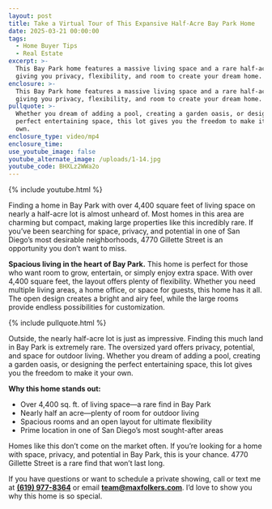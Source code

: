 ```yaml
---
layout: post
title: Take a Virtual Tour of This Expansive Half-Acre Bay Park Home
date: 2025-03-21 00:00:00
tags:
  - Home Buyer Tips
  - Real Estate
excerpt: >-
  This Bay Park home features a massive living space and a rare half-acre lot,
  giving you privacy, flexibility, and room to create your dream home.
enclosure: >-
  This Bay Park home features a massive living space and a rare half-acre lot,
  giving you privacy, flexibility, and room to create your dream home.
pullquote: >-
  Whether you dream of adding a pool, creating a garden oasis, or designing the
  perfect entertaining space, this lot gives you the freedom to make it your
  own.
enclosure_type: video/mp4
enclosure_time:
use_youtube_image: false
youtube_alternate_image: /uploads/1-14.jpg
youtube_code: BHXLz2WWa2o
---
```

{% include youtube.html %}

Finding a home in Bay Park with over 4,400 square feet of living space on nearly a half-acre lot is almost unheard of. Most homes in this area are charming but compact, making large properties like this incredibly rare. If you’ve been searching for space, privacy, and potential in one of San Diego’s most desirable neighborhoods, 4770 Gillette Street is an opportunity you don’t want to miss.

**Spacious living in the heart of Bay Park.** This home is perfect for those who want room to grow, entertain, or simply enjoy extra space. With over 4,400 square feet, the layout offers plenty of flexibility. Whether you need multiple living areas, a home office, or space for guests, this home has it all. The open design creates a bright and airy feel, while the large rooms provide endless possibilities for customization.

{% include pullquote.html %}

Outside, the nearly half-acre lot is just as impressive. Finding this much land in Bay Park is extremely rare. The oversized yard offers privacy, potential, and space for outdoor living. Whether you dream of adding a pool, creating a garden oasis, or designing the perfect entertaining space, this lot gives you the freedom to make it your own.

**Why this home stands out:**

* Over 4,400 sq. ft. of living space—a rare find in Bay Park
* Nearly half an acre—plenty of room for outdoor living
* Spacious rooms and an open layout for ultimate flexibility
* Prime location in one of San Diego’s most sought-after areas

Homes like this don’t come on the market often. If you’re looking for a home with space, privacy, and potential in Bay Park, this is your chance. 4770 Gillette Street is a rare find that won’t last long.

If you have questions or want to schedule a private showing, call or text me at [**(619) 977-8364**](tel:6199778364) or email [**team@maxfolkers.com**](mailto:team@maxfolkers.com). I’d love to show you why this home is so special.